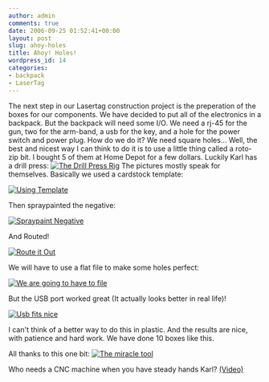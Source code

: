 ```yaml
---
author: admin
comments: true
date: 2006-09-25 01:52:41+00:00
layout: post
slug: ahoy-holes
title: Ahoy! Holes!
wordpress_id: 14
categories:
- backpack
- LaserTag
---
```


The next step in our Lasertag construction project is the preperation of the boxes for our components. We have decided to put all of the electronics in a backpack. But the backpack will need some I/O. We need a rj-45 for the gun, two for the arm-band, a usb for the key, and a hole for the power switch and power plug. How do we do it? We need square holes...
Well, the best and nicest way I can think to do it is to use a little thing called a roto-zip bit. I bought 5 of them at Home Depot for a few dollars. Luckily Karl has a drill press:
[![The Drill Press Rig](/uploads/dcam0007.thumbnail.JPG)](/uploads/dcam0007.JPG)
The pictures mostly speak for themselves. Basically we used a cardstock template:

[![Using Template](/uploads/dcam0003.thumbnail.JPG)](/uploads/dcam0003.JPG)

Then spraypainted the negative:

[![Spraypaint Negative](/uploads/dcam0005.thumbnail.JPG)](/uploads/dcam0005.JPG)

And Routed!

[![Route it Out](/uploads/dcam0008.thumbnail.JPG)](/uploads/dcam0008.JPG)

We will have to use a flat file to make some holes perfect:

[![We are going to have to file](/uploads/dcam0013.thumbnail.JPG)](/uploads/dcam0013.JPG)

But the USB port worked great (It actually looks better in real life)!

[![Usb fits nice](/uploads/dcam0012.thumbnail.JPG)](/uploads/dcam0012.JPG)

I can't think of a better way to do this in plastic. And the results are nice, with patience and hard work. We have done 10 boxes like this.

All thanks to this one bit:
[![The miracle tool](/uploads/dcam0019.thumbnail.JPG)](/uploads/dcam0019.JPG)

Who needs a CNC machine when you have steady hands Karl? [(Video) ](/video/routing.mov)
